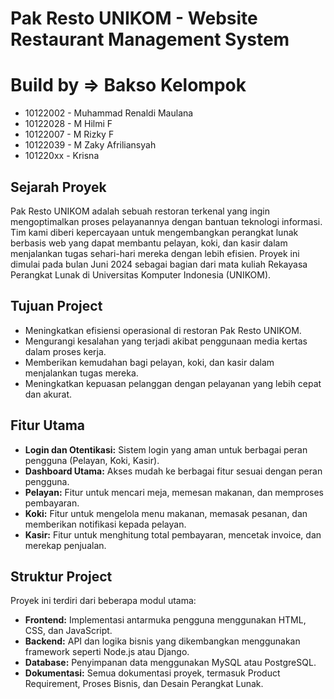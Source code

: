 # Pak Resto UNIKOM - Website Restaurant Management System

# Build by => Bakso Kelompok
- 10122002 - Muhammad Renaldi Maulana
- 10122028 - M Hilmi F
- 10122007 - M Rizky F
- 10122039 - M Zaky Afriliansyah
- 101220xx - Krisna

## Sejarah Proyek
Pak Resto UNIKOM adalah sebuah restoran terkenal yang ingin mengoptimalkan proses pelayanannya dengan bantuan teknologi informasi. Tim kami diberi kepercayaan untuk mengembangkan perangkat lunak berbasis web yang dapat membantu pelayan, koki, dan kasir dalam menjalankan tugas sehari-hari mereka dengan lebih efisien. Proyek ini dimulai pada bulan Juni 2024 sebagai bagian dari mata kuliah Rekayasa Perangkat Lunak di Universitas Komputer Indonesia (UNIKOM).

## Tujuan Project
- Meningkatkan efisiensi operasional di restoran Pak Resto UNIKOM.
- Mengurangi kesalahan yang terjadi akibat penggunaan media kertas dalam proses kerja.
- Memberikan kemudahan bagi pelayan, koki, dan kasir dalam menjalankan tugas mereka.
- Meningkatkan kepuasan pelanggan dengan pelayanan yang lebih cepat dan akurat.

## Fitur Utama
- **Login dan Otentikasi:** Sistem login yang aman untuk berbagai peran pengguna (Pelayan, Koki, Kasir).
- **Dashboard Utama:** Akses mudah ke berbagai fitur sesuai dengan peran pengguna.
- **Pelayan:** Fitur untuk mencari meja, memesan makanan, dan memproses pembayaran.
- **Koki:** Fitur untuk mengelola menu makanan, memasak pesanan, dan memberikan notifikasi kepada pelayan.
- **Kasir:** Fitur untuk menghitung total pembayaran, mencetak invoice, dan merekap penjualan.

## Struktur Project
Proyek ini terdiri dari beberapa modul utama:
- **Frontend:** Implementasi antarmuka pengguna menggunakan HTML, CSS, dan JavaScript.
- **Backend:** API dan logika bisnis yang dikembangkan menggunakan framework seperti Node.js atau Django.
- **Database:** Penyimpanan data menggunakan MySQL atau PostgreSQL.
- **Dokumentasi:** Semua dokumentasi proyek, termasuk Product Requirement, Proses Bisnis, dan Desain Perangkat Lunak.


